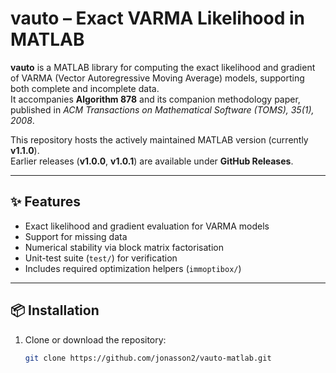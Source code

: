 # vauto – Exact VARMA Likelihood in MATLAB

**vauto** is a MATLAB library for computing the exact likelihood and gradient of VARMA (Vector Autoregressive Moving Average) models, supporting both complete and incomplete data.  
It accompanies **Algorithm 878** and its companion methodology paper, published in *ACM Transactions on Mathematical Software (TOMS), 35(1), 2008*.

This repository hosts the actively maintained MATLAB version (currently **v1.1.0**).  
Earlier releases (**v1.0.0**, **v1.0.1**) are available under **GitHub Releases**.

---

## ✨ Features

- Exact likelihood and gradient evaluation for VARMA models  
- Support for missing data  
- Numerical stability via block matrix factorisation  
- Unit-test suite (`test/`) for verification  
- Includes required optimization helpers (`immoptibox/`)

---

## 📦 Installation

1. Clone or download the repository:
   ```bash
   git clone https://github.com/jonasson2/vauto-matlab.git